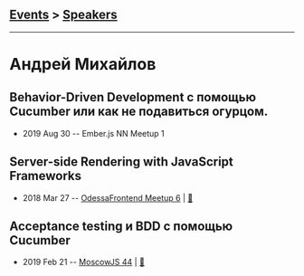 ## [Events](../README.md) > [Speakers](../speakers.md)
---

# Андрей Михайлов

## Behavior-Driven Development с помощью Cucumber или как не подавиться огурцом.
- 2019 Aug 30 -- Ember.js NN Meetup 1    
## Server-side Rendering with JavaScript Frameworks
- 2018 Mar 27 -- [OdessaFrontend Meetup 6](https://youtu.be/Q4q8fQWVrpc)  | [:notebook:](https://www.slideshare.net/odessafrontend/serverside-rendering-with-javascript-frameworks-odessafrontend-meetup-6)  
## Acceptance testing и BDD с помощью Cucumber
- 2019 Feb 21 -- [MoscowJS 44](https://youtu.be/ro6RlJnCWE0?t=4548)  | [:notebook:](https://slides.com/andreymikhaylov-lolmaus/bdd-cucumber-moscowjs/#/)  
